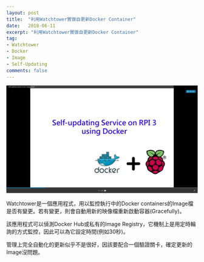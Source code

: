 ```yaml
---
layout: post
title:  "利用Watchtower實做自更新Docker Container"
date:   2018-06-11
excerpt: "利用Watchtower實做自更新Docker Container"
tag:
- Watchtower 
- Docker 
- Image 
- Self-Updating 
comments: false
---
```


[![Docker Container Self-Updating](https://github.com/kisekitw/kisekitw.github.io/blob/master/assets/img/1080522/self_updating_docker.png?raw=true)](https://www.slideshare.net/kisekitw/self-updating-service-on-rpi-3-using-docker)

Watchtower是一個應用程式，用以監控執行中的Docker containers的Image檔是否有變更。若有變更，則會自動用新的映像檔重新啟動容器(Gracefully)。 

該應用程式可以偵測Docker Hub或私有的Image Registry，它機制上是用定時輪詢的方式監控，因此可以為它設定時間(例如30秒)。

管理上完全自動化的更新似乎不是很好，因該要配合一個驗證關卡，確定更新的Image沒問題。 









